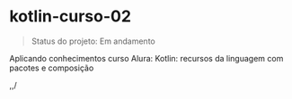 # kotlin-curso-02
> Status do projeto: Em andamento

Aplicando conhecimentos curso Alura: Kotlin: recursos da linguagem com pacotes e composição
 
\,,/
